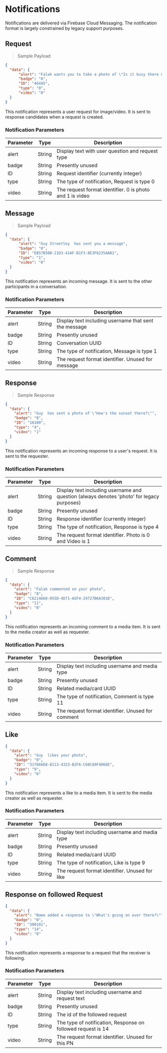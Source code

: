 # Notifications

Notifications are delivered via Firebase Cloud Messaging.  The notification format is largely constrained by legacy support purposes.

## Request

> Sample Payload

```json
{
  "data": {
      "alert": "Falak wants you to take a photo of \"Is it busy there now?\"",
      "badge": "0",
      "ID": "46445",
      "type": "0",
      "video": "0"
  }
}
```

This notification represents a user request for image/video.  It is sent to response candidates when a request is created.

### Notification Parameters

| Parameter | Type   | Description                              |
| --------- | ------ | ---------------------------------------- |
| alert     | String | Display text with user question and request type |
| badge     | String | Presently unused                         |
| ID        | String | Request identifier (currently integer)   |
| type      | String | The type of notification, Request is type 0 |
| video     | String | The request format identifier. 0 is photo and 1 is video |


## Message

> Sample Payload

```json
{
  "data": {
      "alert": "Guy Streetley  has sent you a message",
      "badge": "0",
      "ID": "EB57B50B-21D3-41AF-B1F3-8E3F8235AAB1",
      "type": "1",
      "video": "0"
  }
}
```

This notification represents an incoming message.  It is sent to the other participants in a conversation.

### Notification Parameters

| Parameter | Type   | Description                              |
| --------- | ------ | ---------------------------------------- |
| alert     | String | Display text including username that sent the message |
| badge     | String | Presently unused                         |
| ID        | String | Conversation UUID                        |
| type      | String | The type of notification, Message is type 1 |
| video     | String | The request format identifier.  Unused for message |


## Response 

> Sample Response

```json
{
  "data": {
    "alert": "Guy  has sent a photo of \"How's the sunset there?\"",
    "badge": "0",
    "ID": "16100",
    "type": "4",
    "video": "1"
  }
}
```

This notification represents an incoming response to a user's request.  It is sent to the requester.

### Notification Parameters

| Parameter | Type   | Description                              |
| --------- | ------ | ---------------------------------------- |
| alert     | String | Display text including username and question (always denotes 'photo' for legacy purposes) |
| badge     | String | Presently unused                         |
| ID        | String | Response identifier (currently integer)  |
| type      | String | The type of notification, Response is type 4 |
| video     | String | The request format identifier.  Photo is 0 and Video is 1 |


## Comment 

> Sample Response 

```json
{
  "data": {
    "alert": "Falak commented on your photo",
    "badge": "0",
    "ID": "C6214A68-055D-4D71-A5F4-29727B6A301D",
    "type": "11",
    "video": "0"
  }
}
```

This notification represents an incoming comment to a media item.  It is sent to the media creator as well as requester.

### Notification Parameters

| Parameter | Type   | Description                              |
| --------- | ------ | ---------------------------------------- |
| alert     | String | Display text including username and media type |
| badge     | String | Presently unused                         |
| ID        | String | Related media/card UUID                  |
| type      | String | The type of notification, Comment is type 11 |
| video     | String | The request format identifier.  Unused for comment |


## Like 

```json
{
  "data": {
    "alert": "Guy  likes your photo",
    "badge": "0",
    "ID": "317666D8-8113-4323-B2FA-C60CA9F4066E",
    "type": "9",
    "video": "0"
  }
}
```

This notification represents a like to a media item.  It is sent to the media creator as well as requester.

### Notification Parameters

| Parameter | Type   | Description                              |
| --------- | ------ | ---------------------------------------- |
| alert     | String | Display text including username and media type |
| badge     | String | Presently unused                         |
| ID        | String | Related media/card UUID                  |
| type      | String | The type of notification, Like is type 9 |
| video     | String | The request format identifier.  Unused for like |

## Response on followed Request 

```json
{
  "data": {
    "alert": "Name added a response to \"What's going on over there?\"",
    "badge": "0",
    "ID": "300101",
    "type": "14",
    "video": "0"
  }
}
```

This notification represents a response to a request that the receiver is following. 

### Notification Parameters

| Parameter | Type   | Description                              |
| --------- | ------ | ---------------------------------------- |
| alert     | String | Display text including username and request text |
| badge     | String | Presently unused                         |
| ID        | String | The id of the followed request           |
| type      | String | The type of notification, Response on followed request is 14 |
| video     | String | The request format identifier.  Unused for this PN |


